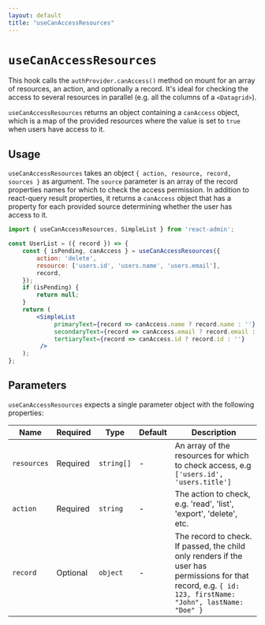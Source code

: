 ```yaml
---
layout: default
title: "useCanAccessResources"
---
```


# `useCanAccessResources`

This hook calls the `authProvider.canAccess()` method on mount for an array of resources, an action, and optionally a record. It's ideal for checking the access to several resources in parallel (e.g. all the columns of a `<Datagrid>`). 

`useCanAccessResources` returns an object containing a `canAccess` object, which is a map of the provided resources where the value is set to `true` when users have access to it. 

## Usage

`useCanAccessResources` takes an object `{ action, resource, record, sources }` as argument. The `source` parameter is an array of the record properties names for which to check the access permission. In addition to react-query result properties, it returns a `canAccess` object that has a property for each provided source determining whether the user has access to it.

```jsx
import { useCanAccessResources, SimpleList } from 'react-admin';

const UserList = ({ record }) => {
    const { isPending, canAccess } = useCanAccessResources({
        action: 'delete',
        resource: ['users.id', 'users.name', 'users.email'],
        record,
    });
    if (isPending) {
        return null;
    }
    return (
        <SimpleList
             primaryText={record => canAccess.name ? record.name : ''}
             secondaryText={record => canAccess.email ? record.email : ''}
             tertiaryText={record => canAccess.id ? record.id : ''}
         />
    );
};
```

## Parameters

`useCanAccessResources` expects a single parameter object with the following properties:

| Name | Required | Type | Default | Description |
| --- | --- | --- | --- | --- |
| `resources` | Required | `string[]` | - | An array of the resources for which to check access, e.g `['users.id', 'users.title']` |
| `action` | Required | `string` | - | The action to check, e.g. 'read', 'list', 'export', 'delete', etc. |
| `record` | Optional | `object` | - | The record to check. If passed, the child only renders if the user has permissions for that record, e.g. `{ id: 123, firstName: "John", lastName: "Doe" }` |

